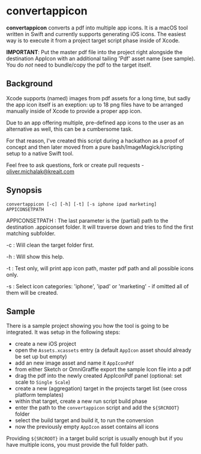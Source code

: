 # convertappicon

**convertappicon** converts a pdf into multiple app icons. It is a macOS tool written in Swift and currently supports generating iOS icons. The easiest way is to execute it from a project target script phase inside of Xcode.

**IMPORTANT**: Put the master pdf file into the project right alongside the destination AppIcon with an additional tailing 'Pdf' asset name (see sample). You do *not* need to bundle/copy the pdf to the target itself.

## Background

Xcode supports (named) images from pdf assets for a long time, but sadly the app icon itself is an exeption: up to 18 png files have to be arranged manually inside of Xcode to provide a proper app icon.

Due to an app offering multiple, pre-defined app icons to the user as an alternative as well, this can be a cumbersome task.

For that reason, I've created this script during a hackathon as a proof of concept and then later moved from a pure bash/ImageMagick/scripting setup to a native Swift tool.

Feel free to ask questions, fork or create pull requests - [oliver.michalak@kreait.com](oliver.michalak@kreait.com)

## Synopsis

`convertappicon [-c] [-h] [-t] [-s iphone ipad marketing] APPICONSETPATH`

APPICONSETPATH : The last parameter is the (partial) path to the destination .appiconset folder. It will traverse down and tries to find the first matching subfolder.

-c : Will clean the target folder first.

-h : Will show this help.

-t : Test only, will print app icon path, master pdf path and all possible icons only.

-s : Select icon categories: 'iphone', 'ipad' or 'marketing' - if omitted all of them will be created.

## Sample

There is a sample project showing you how the tool is going to be integrated. It was setup in the following steps:

- create a new iOS project
- open the `Assets.xcassets` entry (a default `AppIcon` asset should already be set up but empty)
- add an new image asset and name it `AppIconPdf`
- from either Sketch or OmniGraffle export the sample Icon file into a pdf
- drag the pdf into the newly created AppIconPdf panel (optional: set scale to `Single Scale`)
- create a new (aggregation) target in the projects target list (see cross platform templates)
- within that target, create a new run script build phase
- enter the path to the `convertappicon` script and add the `${SRCROOT}` folder
- select the build target and build it, to run the conversion
- now the previously empty `AppIcon` asset contains all icons

Providing `${SRCROOT}` in a target build script is usually enough but if you have multiple icons, you must provide the full folder path.
